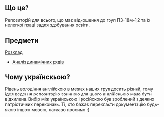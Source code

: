 ## Що це?

Репозиторій для всього, що має відношення до груп ПЗ-18м-1,2 та їх нелегкої праці задля здобування освіти.

## Предмети

[Розклад](./Розклад.xlsx)

 - [Аналіз динамічних рядів](./dynamic_series_analysis/Readme.md)

## Чому українскьою?

Рівень володіння англійскою в межах наших груп досить різний, тому ідея ведення репозиторію звичною для цього англійскьою мала бути відхилена. Вибір між українською і російскою був зроблений з деяких патріотичних переконань. Ті, хто бажає перекласти документацію будь-якою іншою мовою, ласкаво просимо :)